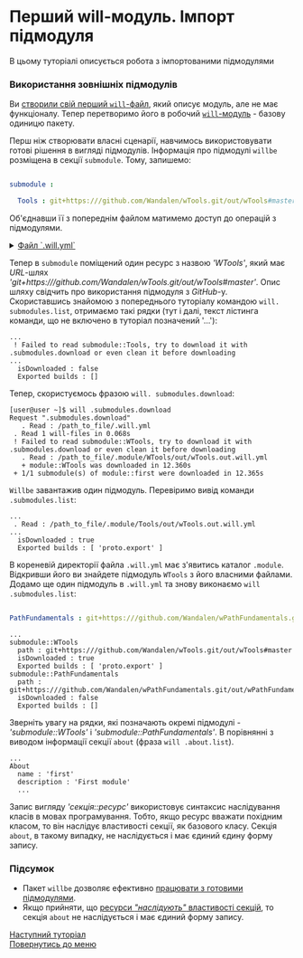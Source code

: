 # Перший will-модуль. Імпорт підмодуля

В цьому туторіалі описується робота з імпортованими підмодулями  

### <a name="importing-submodules"></a> Використання зовнішніх підмодулів  
Ви [створили свій перший `will`-файл](FirstWillFile.ukr.md), який описує модуль, але не має функціоналу. Тепер перетворимо його в робочий [`will`-модуль](Concepts.ukr.md#module) - базову одиницю пакету.  

Перш ніж створювати власні сценарії, навчимось використовувати готові рішення в вигляді підмодулів. Інформація про підмодулі `willbe` розміщена в секції `submodule`. Тому, запишемо:

```yaml

submodule :

  Tools : git+https:///github.com/Wandalen/wTools.git/out/wTools#master

```

Об'єднавши її з попереднім файлом матимемо доступ до операцій з підмодулями.  

<details>  
  <summary><u>Файл `.will.yml`</u></summary>

```yaml

about :

    name : first
    description : "First module"
    version : 0.0.1
    keywords :
        - willbe

submodule :

    WTools : git+https:///github.com/Wandalen/wTools.git/out/wTools#master

```

</details>

<p> </p>

Тепер в `submodule` поміщений один ресурс з назвою _'WTools'_, який має _URL_-шлях _'git+https:///github.com/Wandalen/wTools.git/out/wTools#master'_. Опис шляху свідчить про використання підмодуля з _GitHub_-у.  
Скориставшись знайомою з попереднього туторіалу командою `will. submodules.list`, отримаємо такі рядки (тут і далі, текст лістинга команди, що не включено в туторіал позначений '...'):

```
...
 ! Failed to read submodule::Tools, try to download it with .submodules.download or even clean it before downloading
...
  isDownloaded : false
  Exported builds : []

```
Тепер, скористуємось фразою `will. submodules.download`:

```
[user@user ~]$ will .submodules.download
Request ".submodules.download"
   . Read : /path_to_file/.will.yml
 . Read 1 will-files in 0.068s
 ! Failed to read submodule::WTools, try to download it with .submodules.download or even clean it before downloading
   . Read : /path_to_file/.module/WTools/out/wTools.out.will.yml
   + module::WTools was downloaded in 12.360s
 + 1/1 submodule(s) of module::first were downloaded in 12.365s

```

`Willbe` завантажив один підмодуль. Перевіримо вивід команди `.submodules.list`:

```
...
 . Read : /path_to_file/.module/Tools/out/wTools.out.will.yml
...
  isDownloaded : true
  Exported builds : [ 'proto.export' ]

```

В кореневій директорії файла `.will.yml` має з'явитись каталог `.module`. Відкривши його ви знайдете підмодуль `WTools` з його власними файлами.  
Додамо ще один підмодуль в `.will.yml` та знову виконаємо `will .submodules.list`:

```yaml

PathFundamentals : git+https:///github.com/Wandalen/wPathFundamentals.git/out/wPathFundamentals#master

```

```
...
submodule::WTools
  path : git+https:///github.com/Wandalen/wTools.git/out/wTools#master
  isDownloaded : true
  Exported builds : [ 'proto.export' ]
submodule::PathFundamentals
  path : git+https:///github.com/Wandalen/wPathFundamentals.git/out/wPathFundamentals#master
  isDownloaded : false
  Exported builds : []

```

<a name="resource-inheritation"> Зверніть увагу на рядки, які позначають окремі підмодулі - _'submodule::WTools'_ i _'submodule::PathFundamentals'_. В порівнянні з виводом інформації секції `about` (фраза `will .about.list`).

```
...
About
  name : 'first'
  description : 'First module'
  ...

```

Запис вигляду _'секція::ресурс'_ використовує синтаксис наслідування класів в мовах програмування. Тобто, якщо ресурс вважати похідним класом, то він наслідує властивості секції, як базового класу.
Секція `about`, в такому випадку, не наслідується і має єдиний єдину форму запису.

### Підсумок  
- Пакет `willbe` дозволяє ефективно [працювати з готовими підмодулями](#will-module-creation).
- Якщо прийняти, що [ресурси _"наслідують"_ властивості секцій](#resource-inheritation), то секція `about` не наслідується і має єдиний форму запису.

[Наступний туторіал](SubmodulesExploring.md)  
[Повернутись до меню](Topics.ukr.md)
